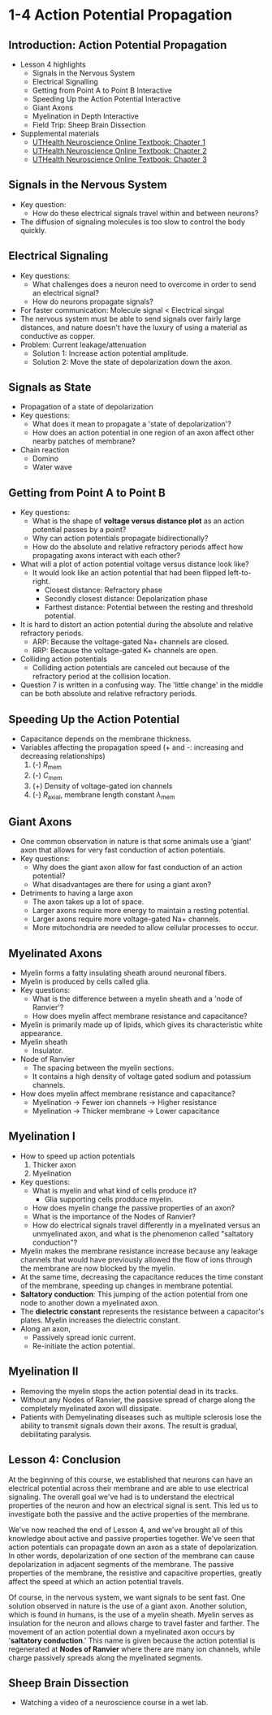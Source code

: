 # 1-4 Action Potential Propagation

## Introduction: Action Potential Propagation

- Lesson 4 highlights
  - Signals in the Nervous System
  - Electrical Signalling
  - Getting from Point A to Point B Interactive
  - Speeding Up the Action Potential Interactive
  - Giant Axons
  - Myelination in Depth Interactive
  - Field Trip: Sheep Brain Dissection
- Supplemental materials
  - [UTHealth Neuroscience Online Textbook: Chapter 1](https://nba.uth.tmc.edu/neuroscience/s1/chapter01.html)
  - [UTHealth Neuroscience Online Textbook: Chapter 2](https://nba.uth.tmc.edu/neuroscience/s1/chapter02.html)
  - [UTHealth Neuroscience Online Textbook: Chapter 3](https://nba.uth.tmc.edu/neuroscience/s1/chapter03.html)

## Signals in the Nervous System

- Key question:
  - How do these electrical signals travel within and between neurons?
- The diffusion of signaling molecules is too slow to control the body quickly.

## Electrical Signaling

- Key questions:
  - What challenges does a neuron need to overcome in order to send an electrical signal?
  - How do neurons propagate signals?
- For faster communication: Molecule signal < Electrical singal
- The nervous system must be able to send signals over fairly large distances, and nature doesn't have the luxury of using a material as conductive as copper.
- Problem: Current leakage/attenuation
  - Solution 1: Increase action potential amplitude.
  - Solution 2: Move the state of depolarization down the axon.

## Signals as State

- Propagation of a state of depolarization
- Key questions:
  - What does it mean to propagate a 'state of depolarization'?
  - How does an action potential in one region of an axon affect other nearby patches of membrane?
- Chain reaction
  - Domino
  - Water wave

## Getting from Point A to Point B

- Key questions:
  - What is the shape of **voltage versus distance plot** as an action potential passes by a point?
  - Why can action potentials propagate bidirectionally?
  - How do the absolute and relative refractory periods affect how propagating axons interact with each other?
- What will a plot of action potential voltage versus distance look like?
  - It would look like an action potential that had been flipped left-to-right.
    - Closest distance: Refractory phase
    - Secondly closest distance: Depolarization phase
    - Farthest distance: Potential between the resting and threshold potential.
- It is hard to distort an action potential during the absolute and relative refractory periods.
  - ARP: Because the voltage-gated Na+ channels are closed.
  - RRP: Because the voltage-gated K+ channels are open.
- Colliding action potentials
  - Colliding action potentials are canceled out because of the refractory period at the collision location.
- Question 7 is written in a confusing way. The 'little change' in the middle can be both absolute and relative refractory periods.

## Speeding Up the Action Potential

- Capacitance depends on the membrane thickness.
- Variables affecting the propagation speed (+ and -: increasing and decreasing relationships)
  1. (-) $R_{\text{mem}}$
  1. (-) $C_{\text{mem}}$
  1. (+) Density of voltage-gated ion channels
  1. (-) $R_{\text{axial}}$, membrane length constant $\lambda_{\text{mem}}$

## Giant Axons

- One common observation in nature is that some animals use a ‘giant’ axon that allows for very fast conduction of action potentials.
- Key questions:
  - Why does the giant axon allow for fast conduction of an action potential?
  - What disadvantages are there for using a giant axon?
- Detriments to having a large axon
  - The axon takes up a lot of space.
  - Larger axons require more energy to maintain a resting potential.
  - Larger axons require more voltage-gated Na+ channels.
  - More mitochondria are needed to allow cellular processes to occur.

## Myelinated Axons

- Myelin forms a fatty insulating sheath around neuronal fibers.
- Myelin is produced by cells called glia.
- Key questions:
  - What is the difference between a myelin sheath and a 'node of Ranvier'?
  - How does myelin affect membrane resistance and capacitance?
- Myelin is primarily made up of lipids, which gives its characteristic white appearance.
- Myelin sheath
  - Insulator.
- Node of Ranvier
  - The spacing between the myelin sections.
  - It contains a high density of voltage gated sodium and potassium channels.
- How does myelin affect membrane resistance and capacitance?
  - Myelination -> Fewer ion channels -> Higher resistance 
  - Myelination -> Thicker membrane -> Lower capacitance

## Myelination I

- How to speed up action potentials
  1. Thicker axon
  1. Myelination
- Key questions:
  - What is myelin and what kind of cells produce it?
    - Glia supporting cells prodduce myelin.
  - How does myelin change the passive properties of an axon?
  - What is the importance of the Nodes of Ranvier?
  - How do electrical signals travel differently in a myelinated versus an unmyelinated axon, and what is the phenomenon called "saltatory conduction"?
- Myelin makes the membrane resistance increase because any leakage channels that would have previously allowed the flow of ions through the membrane are now blocked by the myelin.
- At the same time, decreasing the capacitance reduces the time constant of the membrane, speeding up changes in membrane potential.
- **Saltatory conduction**: This jumping of the action potential from one node to another down a myelinated axon.
- The **dielectric constant** represents the resistance between a capacitor's plates. Myelin increases the dielectric constant.
- Along an axon,
  - Passively spread ionic current.
  - Re-initiate the action potential.

## Myelination II

- Removing the myelin stops the action potential dead in its tracks.
- Without any Nodes of Ranvier, the passive spread of charge along the completely myelinated axon will dissipate.
- Patients with Demyelinating diseases such as multiple sclerosis lose the ability to transmit signals down their axons. The result is gradual, debilitating paralysis.

## Lesson 4: Conclusion

At the beginning of this course, we established that neurons can have an electrical potential across their membrane and are able to use electrical signaling. The overall goal we've had is to understand the electrical properties of the neuron and how an electrical signal is sent. This led us to investigate both the passive and the active properties of the membrane.

We've now reached the end of Lesson 4, and we've brought all of this knowledge about active and passive properties together. We've seen that action potentials can propagate down an axon as a state of depolarization. In other words, depolarization of one section of the membrane can cause depolarization in adjacent segments of the membrane. The passive properties of the membrane, the resistive and capacitive properties, greatly affect the speed at which an action potential travels.

Of course, in the nervous system, we want signals to be sent fast. One solution observed in nature is the use of a giant axon. Another solution, which is found in humans, is the use of a myelin sheath. Myelin serves as insulation for the neuron and allows charge to travel faster and farther. The movement of an action potential down a myelinated axon occurs by '**saltatory conduction**.' This name is given because the action potential is regenerated at **Nodes of Ranvier** where there are many ion channels, while charge passively spreads along the myelinated segments.

## Sheep Brain Dissection

- Watching a video of a neuroscience course in a wet lab.